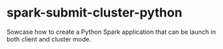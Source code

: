 # spark-submit-cluster-python
Sowcase how to create a Python Spark application that can be launch in both client and cluster mode.
